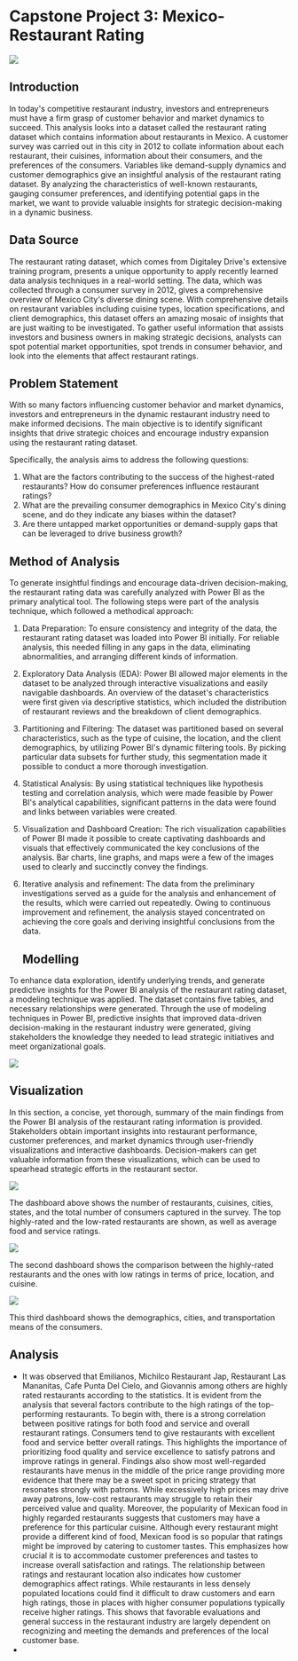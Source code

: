 # Capstone Project 3: Mexico-Restaurant Rating

![](https://github.com/omolola-A/Mexico-Restaurant/blob/main/mexican-restaurant.webp)

## Introduction

In today's competitive restaurant industry, investors and entrepreneurs must have a firm grasp of customer behavior and market dynamics to succeed. This analysis looks into a dataset called the restaurant rating dataset which contains information about restaurants in Mexico. A customer survey was carried out in this city in 2012 to collate information about each restaurant, their cuisines, information about their consumers, and the preferences of the consumers. Variables like demand-supply dynamics and customer demographics give an insightful analysis of the restaurant rating dataset. By analyzing the characteristics of well-known restaurants, gauging consumer preferences, and identifying potential gaps in the market, we want to provide valuable insights for strategic decision-making in a dynamic business.

## Data Source

The restaurant rating dataset, which comes from Digitaley Drive's extensive training program, presents a unique opportunity to apply recently learned data analysis techniques in a real-world setting. The data, which was collected through a consumer survey in 2012, gives a comprehensive overview of Mexico City's diverse dining scene.
With comprehensive details on restaurant variables including cuisine types, location specifications, and client demographics, this dataset offers an amazing mosaic of insights that are just waiting to be investigated. To gather useful information that assists investors and business owners in making strategic decisions, analysts can spot potential market opportunities, spot trends in consumer behavior, and look into the elements that affect restaurant ratings.

## Problem Statement

With so many factors influencing customer behavior and market dynamics, investors and entrepreneurs in the dynamic restaurant industry need to make informed decisions. The main objective is to identify significant insights that drive strategic choices and encourage industry expansion using the restaurant rating dataset.

Specifically, the analysis aims to address the following questions:

1. What are the factors contributing to the success of the highest-rated restaurants? How do consumer preferences influence restaurant ratings?
2. What are the prevailing consumer demographics in Mexico City's dining scene, and do they indicate any biases within the dataset?
3. Are there untapped market opportunities or demand-supply gaps that can be leveraged to drive business growth?
   
## Method of Analysis

To generate insightful findings and encourage data-driven decision-making, the restaurant rating data was carefully analyzed with Power BI as the primary analytical tool. The following steps were part of the analysis technique, which followed a methodical approach:

1. Data Preparation: To ensure consistency and integrity of the data, the restaurant rating dataset was loaded into Power BI initially. For reliable analysis, this needed filling in any 
   gaps in the data, eliminating abnormalities, and arranging different kinds of information.

2. Exploratory Data Analysis (EDA): Power BI allowed major elements in the dataset to be analyzed through interactive visualizations and easily navigable dashboards. An overview of the 
   dataset's characteristics were first given via descriptive statistics, which included the distribution of restaurant reviews and the breakdown of client demographics.

3. Partitioning and Filtering: The dataset was partitioned based on several characteristics, such as the type of cuisine, the location, and the client demographics, by utilizing Power 
   BI's dynamic filtering tools. By picking particular data subsets for further study, this segmentation made it possible to conduct a more thorough investigation. 

4. Statistical Analysis: By using statistical techniques like hypothesis testing and correlation analysis, which were made feasible by Power BI's analytical capabilities, significant 
   patterns in the data were found and links between variables were created.

5. Visualization and Dashboard Creation: The rich visualization capabilities of Power BI made it possible to create captivating dashboards and visuals that effectively communicated the 
   key conclusions of the analysis. Bar charts, line graphs, and maps were a few of the images used to clearly and succinctly convey the findings.

6. Iterative analysis and refinement: The data from the preliminary investigations served as a guide for the analysis and enhancement of the results, which were carried out repeatedly. 
   Owing to continuous improvement and refinement, the analysis stayed concentrated on achieving the core goals and deriving insightful conclusions from the data.

   ## Modelling

To enhance data exploration, identify underlying trends, and generate predictive insights for the Power BI analysis of the restaurant rating dataset, a modeling technique was applied. The dataset contains five tables, and necessary relationships were generated. Through the use of modeling techniques in Power BI, predictive insights that improved data-driven decision-making in the restaurant industry were generated, giving stakeholders the knowledge they needed to lead strategic initiatives and meet organizational goals.

![](https://github.com/omolola-A/Mexico-Restaurant/blob/main/Mexico%20Restaurant%20Model.png)

## Visualization

In this section, a concise, yet thorough, summary of the main findings from the Power BI analysis of the restaurant rating information is provided. Stakeholders obtain important insights into restaurant performance, customer preferences, and market dynamics through user-friendly visualizations and interactive dashboards. Decision-makers can get valuable information from these visualizations, which can be used to spearhead strategic efforts in the restaurant sector. 

![](https://github.com/omolola-A/Mexico-Restaurant/blob/main/Mexico%20Rating%20Dashboard%201.png)

The dashboard above shows the number of restaurants, cuisines, cities, states, and the total number of consumers captured in the survey. The top highly-rated and the low-rated restaurants are shown, as well as average food and service ratings. 

![](https://github.com/omolola-A/Mexico-Restaurant/blob/main/Mexico%20Rating%20Dashboard%203.png)

The second dashboard shows the comparison between the highly-rated restaurants and the ones with low ratings in terms of price, location, and cuisine.

![](https://github.com/omolola-A/Mexico-Restaurant/blob/main/Mexico%20Rating%20Dashboard%202.png)

This third dashboard shows the demographics, cities, and transportation means of the consumers.

## Analysis

- It was observed that Emilianos, Michilco Restaurant Jap, Restaurant Las Mananitas, Cafe Punta Del Cielo, and Giovannis among others are highly rated restaurants according to the 
  statistics. It is evident from the analysis that several factors contribute to the high ratings of the top-performing restaurants. To begin with, there is a strong correlation between 
  positive ratings for both food and service and overall restaurant ratings. Consumers tend to give restaurants with excellent food and service better overall ratings. This highlights 
  the importance of prioritizing food quality and service excellence to satisfy patrons and improve ratings in general. Findings also show most well-regarded restaurants have menus in 
  the middle of the price range providing more evidence that there may be a sweet spot in pricing strategy that resonates strongly with patrons. While excessively high prices may drive 
  away patrons, low-cost restaurants may struggle to retain their perceived value and quality. Moreover, the popularity of Mexican food in highly regarded restaurants suggests that 
  customers may have a preference for this particular cuisine. Although every restaurant might provide a different kind of food, Mexican food is so popular that ratings might be improved 
  by catering to customer tastes. This emphasizes how crucial it is to accommodate customer preferences and tastes to increase overall satisfaction and ratings. The relationship between 
  ratings and restaurant location also indicates how customer demographics affect ratings. While restaurants in less densely populated locations could find it difficult to draw customers 
  and earn high ratings, those in places with higher consumer populations typically receive higher ratings. This shows that favorable evaluations and general success in the restaurant 
  industry are largely dependent on recognizing and meeting the demands and preferences of the local customer base.
- 

















